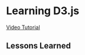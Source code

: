 # Learning D3.js

[Video Tutorial](https://www.youtube.com/watch?v=C4t6qfHZ6Tw&t=1400s)

## Lessons Learned
